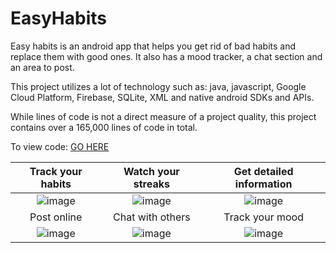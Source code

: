 # EasyHabits
Easy habits is an android app that helps you get rid of bad habits and replace them with good ones. It also has a mood tracker, a chat section and an area to post.

This project utilizes a lot of technology such as: java, javascript, Google Cloud Platform, Firebase, SQLite, XML and native android SDKs and APIs. 

While lines of code is not a direct measure of a project quality, this project contains over a 165,000 lines of code in total.

To view code: [GO HERE](https://github.com/abdummm/EasyHabits/tree/master/app/src/main/java/com/easyhabitsapp/android)

Track your habits            |  Watch your streaks | Get detailed information
:-------------------------:|:-------------------------: | :-------------------------:
![image](https://user-images.githubusercontent.com/44153590/151295025-d264af04-f265-447c-947c-aeb6cd469317.png)|![image](https://user-images.githubusercontent.com/44153590/151295062-5a7e6014-f6ef-4579-9aa4-e57ebbbc4a3e.png) | ![image](https://user-images.githubusercontent.com/44153590/151295067-b7396de3-85b6-4a1b-aa97-393a0889dac2.png)
Post online             |  Chat with others | Track your mood
![image](https://user-images.githubusercontent.com/44153590/151295074-1d6c74a0-4411-43d1-a058-948308a87906.png)|![image](https://user-images.githubusercontent.com/44153590/151295078-c42a9fce-9323-4b8f-bf57-491937788b29.png)|![image](https://user-images.githubusercontent.com/44153590/151295086-1e832339-1504-47d5-ae78-75ea8ba94b42.png)

